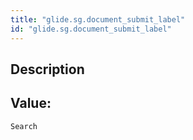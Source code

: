 ```yaml
---
title: "glide.sg.document_submit_label"
id: "glide.sg.document_submit_label"
---
```

## Description



## Value: 
```
Search
```
